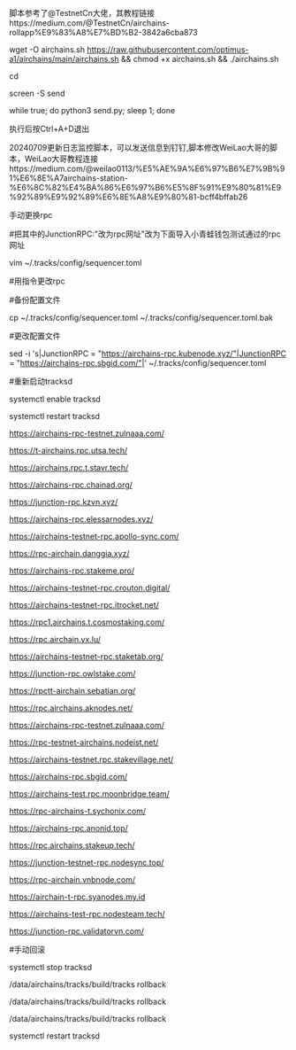 脚本参考了@TestnetCn大佬，其教程链接https://medium.com/@TestnetCn/airchains-rollapp%E9%83%A8%E7%BD%B2-3842a6cba873

wget -O airchains.sh https://raw.githubusercontent.com/optimus-a1/airchains/main/airchains.sh && chmod +x airchains.sh && ./airchains.sh


cd


screen -S send


while true; do python3 send.py; sleep 1; done



执行后按Ctrl+A+D退出


20240709更新日志监控脚本，可以发送信息到钉钉,脚本修改WeiLao大哥的脚本，WeiLao大哥教程连接https://medium.com/@weilao0113/%E5%AE%9A%E6%97%B6%E7%9B%91%E6%8E%A7airchains-station-%E6%8C%82%E4%BA%86%E6%97%B6%E5%8F%91%E9%80%81%E9%92%89%E9%92%89%E6%8E%A8%E9%80%81-bcff4bffab26









手动更换rpc


#把其中的JunctionRPC:"改为rpc网址"改为下面导入小青蛙钱包测试通过的rpc网址


vim ~/.tracks/config/sequencer.toml

#用指令更改rpc

#备份配置文件


cp ~/.tracks/config/sequencer.toml ~/.tracks/config/sequencer.toml.bak


#更改配置文件

sed -i 's|JunctionRPC = "https://airchains-rpc.kubenode.xyz/"|JunctionRPC = "https://airchains-rpc.sbgid.com/"|' ~/.tracks/config/sequencer.toml

#重新启动tracksd


systemctl enable tracksd


systemctl restart tracksd



https://airchains-rpc-testnet.zulnaaa.com/


https://t-airchains.rpc.utsa.tech/



https://airchains.rpc.t.stavr.tech/


https://airchains-rpc.chainad.org/


https://junction-rpc.kzvn.xyz/


https://airchains-rpc.elessarnodes.xyz/


https://airchains-testnet-rpc.apollo-sync.com/


https://rpc-airchain.danggia.xyz/


https://airchains-rpc.stakeme.pro/


https://airchains-testnet-rpc.crouton.digital/ 


https://airchains-testnet-rpc.itrocket.net/


https://rpc1.airchains.t.cosmostaking.com/


https://rpc.airchain.yx.lu/


https://airchains-testnet-rpc.staketab.org/


https://junction-rpc.owlstake.com/


https://rpctt-airchain.sebatian.org/


https://rpc.airchains.aknodes.net/


https://airchains-rpc-testnet.zulnaaa.com/


https://rpc-testnet-airchains.nodeist.net/


https://airchains-testnet.rpc.stakevillage.net/


https://airchains-rpc.sbgid.com/


https://airchains-test.rpc.moonbridge.team/


https://rpc-airchains-t.sychonix.com/


https://airchains-rpc.anonid.top/


https://rpc.airchains.stakeup.tech/


https://junction-testnet-rpc.nodesync.top/


https://rpc-airchain.vnbnode.com/


https://airchain-t-rpc.syanodes.my.id


https://airchains-test-rpc.nodesteam.tech/



https://junction-rpc.validatorvn.com/




#手动回滚


systemctl stop tracksd


/data/airchains/tracks/build/tracks rollback


/data/airchains/tracks/build/tracks rollback


/data/airchains/tracks/build/tracks rollback


systemctl restart tracksd











